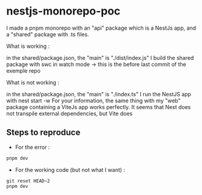 # nestjs-monorepo-poc

I made a pnpm monorepo with an "api" package which is a NestJs app, and a "shared" package with .ts files.

What is working :

in the shared/package.json, the "main" is "./dist/index.js"
I build the shared package with swc in watch mode
-> this is the before last commit of the exemple repo

What is not working :

in the shared/package.json, the "main" is "./index.ts"
I run the NestJS app with nest start -w
For your information, the same thing with my "web" package containing a ViteJs app works perfectly. It seems that Nest does not transpile external dependencies, but Vite does

## Steps to reproduce
- For the error :
```sh
pnpm dev
```

- For the working code (but not what I want) :

```
git reset HEAD~2
pnpm dev
```